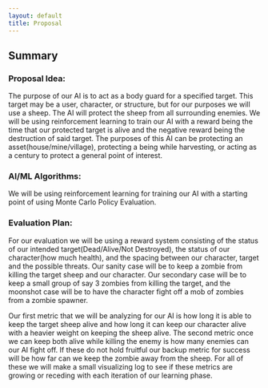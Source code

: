 ```yaml
---
layout: default
title: Proposal
---
```


## Summary
### Proposal Idea:
The purpose of our AI is to act as a body guard for a specified target. This target may be a user, character, or structure, but for our purposes we will use a sheep. The AI will protect the sheep from all surrounding enemies. We will be using reinforcement learning to train our AI with a reward being the time that our protected target is alive and the negative reward being the destruction of said target. The purposes of this AI can be protecting an asset(house/mine/village), protecting a being while harvesting, or acting as a century to protect a general point of interest.

### AI/ML Algorithms:
We will be using reinforcement learning for training our AI with a starting point of using Monte Carlo Policy Evaluation.

### Evaluation Plan:
For our evaluation we will be using a reward system consisting of the status of our intended target(Dead/Alive/Not Destroyed), the status of our character(how much health), and the spacing between our character, target and the possible threats. Our sanity case will be to keep a zombie from killing the target sheep and our character. Our secondary case will be to keep a small group of say 3 zombies from killing the target, and the moonshot case will be to have the character fight off a mob of zombies from a zombie spawner.

Our first metric that we will be analyzing for our AI is how long it is able to keep the target sheep alive and how long it can keep our character alive with a heavier weight on keeping the sheep alive. The second metric once we can keep both alive while killing the enemy is how many enemies can our AI fight off. If these do not hold fruitful our backup metric for success will be how far can we keep the zombie away from the sheep. For all of these we will make a small visualizing log to see if these metrics are growing or receding with each iteration of our learning phase.

